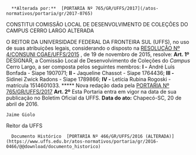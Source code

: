       **Alterada por:**  [PORTARIA Nº 765/GR/UFFS/2017](/atos-normativos/portaria/gr/2017-0765) 

   CONSTITUI COMISSÃO LOCAL DE DESENVOLVIMENTO DE COLEÇÕES DO CAMPUS CERRO LARGO ALTERADA  

 O REITOR DA UNIVERSIDADE FEDERAL DA FRONTEIRA SUL (UFFS), no uso de suas atribuições legais, considerando o disposto na [RESOLUÇÃO Nº 4/CONSUNI CGAE/UFFS/2015](https://www.uffs.edu.br/atos-normativos/resolucao/consunicgae/2015-0004)  , de 19 de novembro de 2015, resolve:   **Art. 1º** DESIGNAR, a Comissão Local de Desenvolvimento de Coleções do *Campus* Cerro Largo, a ser composta pelos seguintes membros:  **I -**  André Luís Bonfada - Siape 1907071;   **II -**  Jaqueline Chassot - Siape 1764436;   **III -**  Sidinei Zwick Radons - Siape 1789866;   **IV -**  Letícia Rubina Rogoski - matrícula 1514601033.  ***** Nova redação dada pela [PORTARIA Nº 765/GR/UFFS/2017](https://www.uffs.edu.br/atos-normativos/portaria/gr/2017-0765)    **Art. 2º** Esta Portaria entra em vigor na data de sua publicação no Boletim Oficial da UFFS.      **Data do ato:** Chapecó-SC, 20 de abril de 2016.   
 

    Jaime Giolo   
 Reitor da UFFS 

      Documento Histórico  [PORTARIA Nº 466/GR/UFFS/2016 (ALTERADA)](https://www.uffs.edu.br/atos-normativos/portaria/gr/2016-0466/@@download/documento_historico)     
      